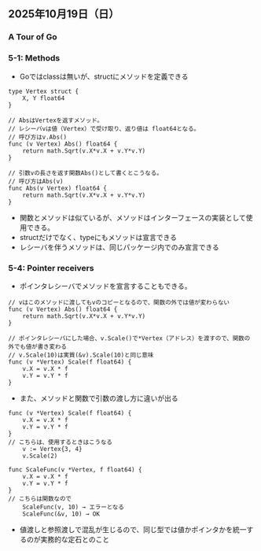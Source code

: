 ## 2025年10月19日（日）

### A Tour of Go
### 5-1: Methods
+ Goではclassは無いが、structにメソッドを定義できる
```
type Vertex struct {
	X, Y float64
}

// AbsはVertexを返すメソッド。
// レシーバvは値（Vertex）で受け取り、返り値は float64となる。
// 呼び方はv.Abs()
func (v Vertex) Abs() float64 {
	return math.Sqrt(v.X*v.X + v.Y*v.Y)
}

// 引数vの長さを返す関数Abs()として書くとこうなる。
// 呼び方はAbs(v)
func Abs(v Vertex) float64 {
	return math.Sqrt(v.X*v.X + v.Y*v.Y)
}
```
+ 関数とメソッドは似ているが、メソッドはインターフェースの実装として使用できる。
+ structだけでなく、typeにもメソッドは宣言できる
+ レシーバを伴うメソッドは、同じパッケージ内でのみ宣言できる

### 5-4: Pointer receivers
+ ポインタレシーバでメソッドを宣言することもできる。
```
// vはこのメソッドに渡してもvのコピーとなるので、関数の外では値が変わらない
func (v Vertex) Abs() float64 {
	return math.Sqrt(v.X*v.X + v.Y*v.Y)
}

// ポインタレシーバにした場合、v.Scale()で*Vertex（アドレス）を渡すので、関数の外でも値が書き変わる
// v.Scale(10)は実質(&v).Scale(10)と同じ意味
func (v *Vertex) Scale(f float64) {
	v.X = v.X * f
	v.Y = v.Y * f
}
```

+ また、メソッドと関数で引数の渡し方に違いが出る
```
func (v *Vertex) Scale(f float64) {
	v.X = v.X * f
	v.Y = v.Y * f
}
// こちらは、使用するときはこうなる
	v := Vertex{3, 4}
	v.Scale(2)

func ScaleFunc(v *Vertex, f float64) {
	v.X = v.X * f
	v.Y = v.Y * f
}
// こちらは関数なので
	ScaleFunc(v, 10) → エラーとなる
	ScaleFunc(&v, 10) → OK
```
+ 値渡しと参照渡しで混乱が生じるので、同じ型では値かポインタかを統一するのが実務的な定石とのこと
